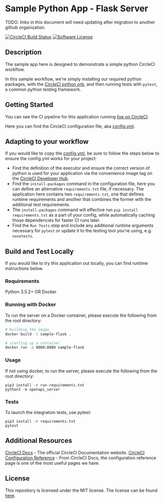 # Sample Python App - Flask Server

TODO: links in this document will need updating after migration to another github organization.

[![CircleCI Build Status](https://circleci.com/gh/dsayling/sample-flask.svg?style=shield)](https://circleci.com/gh/dsayling/sample-flask) [![Software License](https://img.shields.io/badge/license-MIT-blue.svg)](https://raw.githubusercontent.com/dsayling/sample-flask/main/LICENSE)

## Description

The sample app here is designed to demonstrate a simple python CircleCI workflow.

In this sample workflow, we're simply installing our required python packages, with the [CircleCI python orb](https://circleci.com/developer/orbs/orb/circleci/python), and then running tests with `pytest`, a common python testing framework.

## Getting Started

You can see the CI pipeline for this application running [live on CircleCI](https://app.circleci.com/pipelines/github/dsayling/sample-flask?branch=main).

Here you can find the CircleCI configuration file, aka [config.yml](https://github.com/dsayling/sample-flask/blob/main/.circleci/config.yml).

## Adapting to your workflow

If you would like to copy the [config.yml](https://github.com/dsayling/sample-flask/blob/main/.circleci/config.yml), be sure to follow the steps below to ensure the config.yml works for your project:

* Find the definition of the executor and ensure the correct version of python is used for your application via the convenience image tag on the [CircleCI Developer Hub](https://circleci.com/developer/images/image/cimg/python).
* Find the `install-packages` command in the configuration file, here you can define an alternative `requirements.txt` file, if necessary. The application here contains two `requirements.txt`, one that defines runtime requirements and another that combines the former with the additional test requirements.
* The `install-packages` command will effective run `pip install requirements.txt` as a part of your config, while automatically caching those dependencies for faster CI runs later.
* Find the `Run Tests` step and include any additional runtime arguments necessary for `pytest` or update it to the testing tool you're using, e.g. `nosetests`.

## Build and Test Locally

If you would like to try this application out locally, you can find runtime instructions below.

### Requirements

Python 3.5.2+ OR Docker

### Running with Docker

To run the server on a Docker container, please execute the following from the root directory:

```bash
# building the image
docker build -t sample-flask .

# starting up a container
docker run -p 8080:8080 sample-flask
```

### Usage

If not using docker, to run the server, please execute the following from the root directory:

```
pip3 install -r run-requirements.txt
python3 -m openapi_server
```

### Tests

To launch the integration tests, use pytest:

```
pip3 install -r requirements.txt
pytest
```

## Additional Resources

[CircleCI Docs](https://circleci.com/docs/) - The official CircleCI Documentation website.
[CircleCI Configuration Reference](https://circleci.com/docs/2.0/configuration-reference/#section=configuration) - From CircleCI Docs, the configuration reference page is one of the most useful pages we have.


## License

This repository is licensed under the MIT license.
The license can be found [here](./LICENSE).

